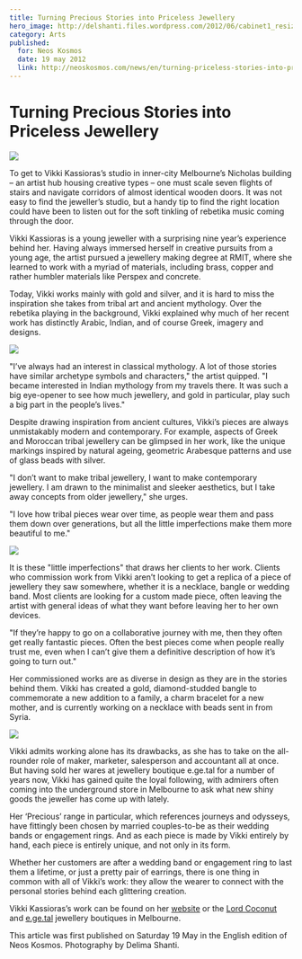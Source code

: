 ```yaml
---
title: Turning Precious Stories into Priceless Jewellery
hero_image: http://delshanti.files.wordpress.com/2012/06/cabinet1_resize.jpg
category: Arts
published:
  for: Neos Kosmos
  date: 19 may 2012
  link: http://neoskosmos.com/news/en/turning-priceless-stories-into-precious-jewellery
---
```


# Turning Precious Stories into Priceless Jewellery

![](http://delshanti.files.wordpress.com/2012/06/vk4_resize.jpg)

To get to Vikki Kassioras’s studio in inner-city Melbourne’s Nicholas building – an artist hub housing creative types – one must scale seven flights of stairs and navigate corridors of almost identical wooden doors. It was not easy to find the jeweller’s studio, but a handy tip to find the right location could have been to listen out for the soft tinkling of rebetika music coming through the door.

Vikki Kassioras is a young jeweller with a surprising nine year’s experience behind her. Having always immersed herself in creative pursuits from a young age, the artist pursued a jewellery making degree at RMIT, where she learned to work with a myriad of materials, including brass, copper and rather humbler materials like Perspex and concrete.

Today, Vikki works mainly with gold and silver, and it is hard to miss the inspiration she takes from tribal art and ancient mythology. Over the rebetika playing in the background, Vikki explained why much of her recent work has distinctly Arabic, Indian, and of course Greek, imagery and designs.

![](http://delshanti.files.wordpress.com/2012/06/cabinet1_resize.jpg)

"I’ve always had an interest in classical mythology. A lot of those stories have similar archetype symbols and characters," the artist quipped. "I became interested in Indian mythology from my travels there. It was such a big eye-opener to see how much jewellery, and gold in particular, play such a big part in the people’s lives."

Despite drawing inspiration from ancient cultures, Vikki’s pieces are always unmistakably modern and contemporary. For example, aspects of Greek and Moroccan tribal jewellery can be glimpsed in her work, like the unique markings inspired by natural ageing, geometric Arabesque patterns and use of glass beads with silver.

"I don’t want to make tribal jewellery, I want to make contemporary jewellery. I am drawn to the minimalist and sleeker aesthetics, but I take away concepts from older jewellery," she urges.

"I love how tribal pieces wear over time, as people wear them and pass them down over generations, but all the little imperfections make them more beautiful to me."

![](http://delshanti.files.wordpress.com/2012/06/work2.jpg)


It is these "little imperfections" that draws her clients to her work. Clients who commission work from Vikki aren’t looking to get a replica of a piece of jewellery they saw somewhere, whether it is a necklace, bangle or wedding band. Most clients are looking for a custom made piece, often leaving the artist with general ideas of what they want before leaving her to her own devices.

"If they’re happy to go on a collaborative journey with me, then they often get really fantastic pieces. Often the best pieces come when people really trust me, even when I can’t give them a definitive description of how it’s going to turn out."

Her commissioned works are as diverse in design as they are in the stories behind them. Vikki has created a gold, diamond-studded bangle to commemorate a new addition to a family, a charm bracelet for a new mother, and is currently working on a necklace with beads sent in from Syria.

![](http://delshanti.files.wordpress.com/2012/06/vk5.jpg)

Vikki admits working alone has its drawbacks, as she has to take on the all-rounder role of maker, marketer, salesperson and accountant all at once. But having sold her wares at jewellery boutique e.ge.tal for a number of years now, Vikki has gained quite the loyal following, with admirers often coming into the underground store in Melbourne to ask what new shiny goods the jeweller has come up with lately.

Her ‘Precious’ range in particular, which references journeys and odysseys, have fittingly been chosen by married couples-to-be as their wedding bands or engagement rings. And as each piece is made by Vikki entirely by hand, each piece is entirely unique, and not only in its form.

Whether her customers are after a wedding band or engagement ring to last them a lifetime, or just a pretty pair of earrings, there is one thing in common with all of Vikki’s work: they allow the wearer to connect with the personal stories behind each glittering creation.

Vikki Kassioras’s work can be found on her [website](http://vikkikassioras.blogspot.com.au/) or the [Lord Coconut](http://www.lordcoconut.com/) and [e.ge.tal](http://egetal.com.au/) jewellery boutiques in Melbourne.

This article was first published on Saturday 19 May in the English edition of Neos Kosmos.
Photography by Delima Shanti.